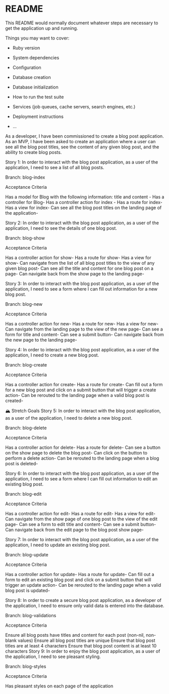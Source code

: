 # README

This README would normally document whatever steps are necessary to get the
application up and running.

Things you may want to cover:

- Ruby version

- System dependencies

- Configuration

- Database creation

- Database initialization

- How to run the test suite

- Services (job queues, cache servers, search engines, etc.)

- Deployment instructions

- ...

As a developer, I have been commissioned to create a blog post application. As an MVP, I have been asked to create an application where a user can see all the blog post titles, see the content of any given blog post, and the ability to create blog posts.

Story 1: In order to interact with the blog post application, as a user of the application, I need to see a list of all blog posts.

Branch: blog-index

Acceptance Criteria

Has a model for Blog with the following information: title and content -
Has a controller for Blog-
Has a controller action for index -
Has a route for index-
Has a view for index-
Can see all the blog post titles on the landing page of the application-

Story 2: In order to interact with the blog post application, as a user of the application, I need to see the details of one blog post.

Branch: blog-show

Acceptance Criteria

Has a controller action for show-
Has a route for show-
Has a view for show-
Can navigate from the list of all blog post titles to the view of any given blog post-
Can see all the title and content for one blog post on a page-
Can navigate back from the show page to the landing page-

Story 3: In order to interact with the blog post application, as a user of the application, I need to see a form where I can fill out information for a new blog post.

Branch: blog-new

Acceptance Criteria

Has a controller action for new-
Has a route for new-
Has a view for new-
Can navigate from the landing page to the view of the new page-
Can see a form for title and content-
Can see a submit button-
Can navigate back from the new page to the landing page-

Story 4: In order to interact with the blog post application, as a user of the application, I need to create a new blog post.

Branch: blog-create

Acceptance Criteria

Has a controller action for create-
Has a route for create-
Can fill out a form for a new blog post and click on a submit button that will trigger a create action-
Can be rerouted to the landing page when a valid blog post is created-

🏔 Stretch Goals
Story 5: In order to interact with the blog post application, as a user of the application, I need to delete a new blog post.

Branch: blog-delete

Acceptance Criteria

Has a controller action for delete-
Has a route for delete-
Can see a button on the show page to delete the blog post-
Can click on the button to perform a delete action-
Can be rerouted to the landing page when a blog post is deleted-


Story 6: In order to interact with the blog post application, as a user of the application, I need to see a form where I can fill out information to edit an existing blog post.

Branch: blog-edit

Acceptance Criteria

Has a controller action for edit-
Has a route for edit-
Has a view for edit-
Can navigate from the show page of one blog post to the view of the edit page-
Can see a form to edit title and content-
Can see a submit button-
Can navigate back from the edit page to the blog post show page-

Story 7: In order to interact with the blog post application, as a user of the application, I need to update an existing blog post.

Branch: blog-update

Acceptance Criteria

Has a controller action for update-
Has a route for update-
Can fill out a form to edit an existing blog post and click on a submit button that will trigger an update action-
Can be rerouted to the landing page when a valid blog post is updated-

Story 8: In order to create a secure blog post application, as a developer of the application, I need to ensure only valid data is entered into the database.

Branch: blog-validations

Acceptance Criteria

Ensure all blog posts have titles and content for each post (non-nil, non-blank values)
Ensure all blog post titles are unique
Ensure that blog post titles are at least 4 characters
Ensure that blog post content is at least 10 characters
Story 9: In order to enjoy the blog post application, as a user of the application, I need to see pleasant styling.

Branch: blog-styles

Acceptance Criteria

Has pleasant styles on each page of the application
